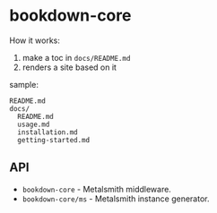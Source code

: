 # bookdown-core

How it works:

1. make a toc in `docs/README.md`
2. renders a site based on it

sample:

```
README.md
docs/
  README.md
  usage.md
  installation.md
  getting-started.md
```

## API

* `bookdown-core` - Metalsmith middleware.
* `bookdown-core/ms` - Metalsmith instance generator.
